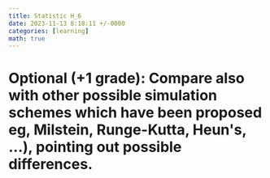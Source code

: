 ```yaml
---
title: Statistic H_6
date: 2023-11-13 8:18:11 +/-0000
categories: [learning]
math: true
---
```


# Optional (+1 grade): Compare also with other possible simulation schemes which have been proposed eg, Milstein, Runge-Kutta, Heun's, ...), pointing out possible differences.

